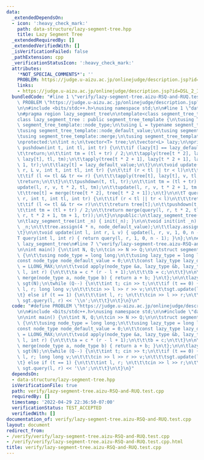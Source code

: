 ```yaml
---
data:
  _extendedDependsOn:
  - icon: ':heavy_check_mark:'
    path: data-structure/lazy-segment-tree.hpp
    title: Lazy Segment Tree
  _extendedRequiredBy: []
  _extendedVerifiedWith: []
  _isVerificationFailed: false
  _pathExtension: cpp
  _verificationStatusIcon: ':heavy_check_mark:'
  attributes:
    '*NOT_SPECIAL_COMMENTS*': ''
    PROBLEM: https://judge.u-aizu.ac.jp/onlinejudge/description.jsp?id=DSL_2_I
    links:
    - https://judge.u-aizu.ac.jp/onlinejudge/description.jsp?id=DSL_2_I
  bundledCode: "#line 1 \"verify/lazy-segment-tree.aizu-RSQ-and-RUQ.test.cpp\"\n#define\
    \ PROBLEM \"https://judge.u-aizu.ac.jp/onlinejudge/description.jsp?id=DSL_2_I\"\
    \n\n#include <bits/stdc++.h>\nusing namespace std;\n\n#line 1 \"data-structure/lazy-segment-tree.hpp\"\
    \n#pragma region lazy_segment_tree\n\ntemplate<class segment_tree_template>\n\
    class lazy_segment_tree : public segment_tree_template {\n\tusing T = typename\
    \ segment_tree_template::node_type;\n\tusing L = typename segment_tree_template::lazy_type;\n\
    \tusing segment_tree_template::node_default_value;\n\tusing segment_tree_template::lazy_default_value;\n\
    \tusing segment_tree_template::merge;\n\tusing segment_tree_template::apply;\n\
    \nprotected:\n\tint n;\n\tvector<T> tree;\n\tvector<L> lazy;\n\nprivate:\n\tvoid\
    \ pushdown(int t, int tl, int tr) {\n\t\tif (lazy[t] == lazy_default_value)\n\t\
    \t\treturn;\n\t\tint tm = (tl + tr) / 2;\n\t\tapply(tree[t * 2], lazy[t * 2],\
    \ lazy[t], tl, tm);\n\t\tapply(tree[t * 2 + 1], lazy[t * 2 + 1], lazy[t], tm +\
    \ 1, tr);\n\t\tlazy[t] = lazy_default_value;\n\t}\n\n\tvoid update(int l, int\
    \ r, L v, int t, int tl, int tr) {\n\t\tif (r < tl || tr < l)\n\t\t\treturn;\n\
    \t\tif (l <= tl && tr <= r) {\n\t\t\tapply(tree[t], lazy[t], v, tl, tr);\n\t\t\
    \treturn;\n\t\t}\n\t\tpushdown(t, tl, tr);\n\t\tint tm = (tl + tr) / 2;\n\t\t\
    update(l, r, v, t * 2, tl, tm);\n\t\tupdate(l, r, v, t * 2 + 1, tm + 1, tr);\n\
    \t\ttree[t] = merge(tree[t * 2], tree[t * 2 + 1]);\n\t}\n\n\tT query(int l, int\
    \ r, int t, int tl, int tr) {\n\t\tif (r < tl || tr < l)\n\t\t\treturn node_default_value;\n\
    \t\tif (l <= tl && tr <= r)\n\t\t\treturn tree[t];\n\t\tpushdown(t, tl, tr);\n\
    \t\tint tm = (tl + tr) / 2;\n\t\treturn merge(query(l, r, t * 2, tl, tm), query(l,\
    \ r, t * 2 + 1, tm + 1, tr));\n\t}\n\npublic:\n\tlazy_segment_tree() = default;\n\
    \n\tlazy_segment_tree(int _n) { init(_n); }\n\n\tvoid init(int _n) {\n\t\tn =\
    \ _n;\n\t\ttree.assign(4 * n, node_default_value);\n\t\tlazy.assign(4 * n, lazy_default_value);\n\
    \t}\n\n\tvoid update(int l, int r, L v) { update(l, r, v, 1, 0, n - 1); }\n\n\t\
    T query(int l, int r) { return query(l, r, 1, 0, n - 1); }\n};\n\n#pragma endregion\
    \ lazy_segment_tree\n#line 7 \"verify/lazy-segment-tree.aizu-RSQ-and-RUQ.test.cpp\"\
    \n\nint main() {\n\tint N, Q;\n\tcin >> N >> Q;\n\n\tstruct segment_tree_template\
    \ {\n\t\tusing node_type = long long;\n\t\tusing lazy_type = long long;\n\n\t\t\
    const node_type node_default_value = 0;\n\t\tconst lazy_type lazy_default_value\
    \ = LLONG_MAX;\n\n\t\tvoid apply(node_type &a, lazy_type &b, lazy_type c, int\
    \ l, int r) {\n\t\t\ta = c * (r - l + 1);\n\t\t\tb = c;\n\t\t}\n\n\t\tnode_type\
    \ merge(node_type a, node_type b) { return a + b; }\n\t};\n\n\tlazy_segment_tree<segment_tree_template>\
    \ sgt(N);\n\twhile (Q--) {\n\t\tint t; cin >> t;\n\t\tif (t == 0) {\n\t\t\tint\
    \ l, r; long long v;\n\t\t\tcin >> l >> r >> v;\n\t\t\tsgt.update(l, r, v);\n\t\
    \t} else if (t == 1) {\n\t\t\tint l, r; \n\t\t\tcin >> l >> r;\n\t\t\tcout <<\
    \ sgt.query(l, r) << '\\n';\n\t\t}\n\t}\n}\n"
  code: "#define PROBLEM \"https://judge.u-aizu.ac.jp/onlinejudge/description.jsp?id=DSL_2_I\"\
    \n\n#include <bits/stdc++.h>\nusing namespace std;\n\n#include \"data-structure/lazy-segment-tree.hpp\"\
    \n\nint main() {\n\tint N, Q;\n\tcin >> N >> Q;\n\n\tstruct segment_tree_template\
    \ {\n\t\tusing node_type = long long;\n\t\tusing lazy_type = long long;\n\n\t\t\
    const node_type node_default_value = 0;\n\t\tconst lazy_type lazy_default_value\
    \ = LLONG_MAX;\n\n\t\tvoid apply(node_type &a, lazy_type &b, lazy_type c, int\
    \ l, int r) {\n\t\t\ta = c * (r - l + 1);\n\t\t\tb = c;\n\t\t}\n\n\t\tnode_type\
    \ merge(node_type a, node_type b) { return a + b; }\n\t};\n\n\tlazy_segment_tree<segment_tree_template>\
    \ sgt(N);\n\twhile (Q--) {\n\t\tint t; cin >> t;\n\t\tif (t == 0) {\n\t\t\tint\
    \ l, r; long long v;\n\t\t\tcin >> l >> r >> v;\n\t\t\tsgt.update(l, r, v);\n\t\
    \t} else if (t == 1) {\n\t\t\tint l, r; \n\t\t\tcin >> l >> r;\n\t\t\tcout <<\
    \ sgt.query(l, r) << '\\n';\n\t\t}\n\t}\n}"
  dependsOn:
  - data-structure/lazy-segment-tree.hpp
  isVerificationFile: true
  path: verify/lazy-segment-tree.aizu-RSQ-and-RUQ.test.cpp
  requiredBy: []
  timestamp: '2022-04-29 22:36:50-07:00'
  verificationStatus: TEST_ACCEPTED
  verifiedWith: []
documentation_of: verify/lazy-segment-tree.aizu-RSQ-and-RUQ.test.cpp
layout: document
redirect_from:
- /verify/verify/lazy-segment-tree.aizu-RSQ-and-RUQ.test.cpp
- /verify/verify/lazy-segment-tree.aizu-RSQ-and-RUQ.test.cpp.html
title: verify/lazy-segment-tree.aizu-RSQ-and-RUQ.test.cpp
---
```

